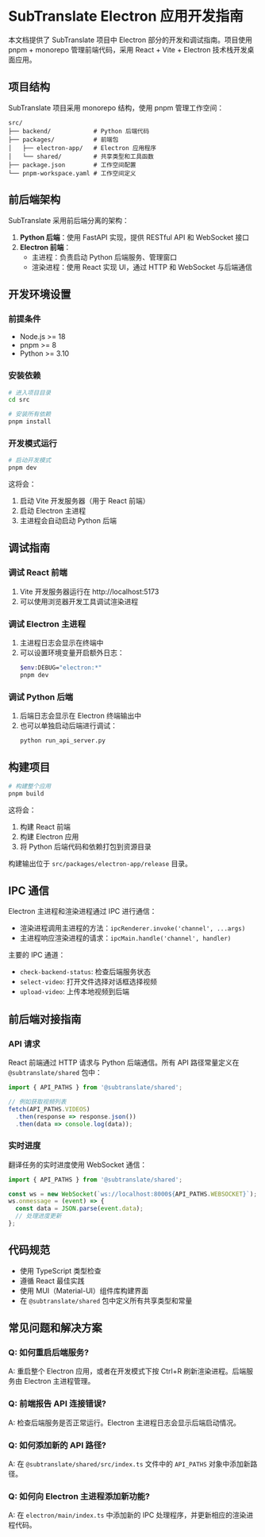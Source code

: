 # SubTranslate Electron 应用开发指南

本文档提供了 SubTranslate 项目中 Electron 部分的开发和调试指南。项目使用 pnpm + monorepo 管理前端代码，采用 React + Vite + Electron 技术栈开发桌面应用。

## 项目结构

SubTranslate 项目采用 monorepo 结构，使用 pnpm 管理工作空间：

```
src/
├── backend/            # Python 后端代码
├── packages/           # 前端包
│   ├── electron-app/   # Electron 应用程序
│   └── shared/         # 共享类型和工具函数
├── package.json        # 工作空间配置
└── pnpm-workspace.yaml # 工作空间定义
```

## 前后端架构

SubTranslate 采用前后端分离的架构：

1. **Python 后端**：使用 FastAPI 实现，提供 RESTful API 和 WebSocket 接口
2. **Electron 前端**：
   - 主进程：负责启动 Python 后端服务、管理窗口
   - 渲染进程：使用 React 实现 UI，通过 HTTP 和 WebSocket 与后端通信

## 开发环境设置

### 前提条件

- Node.js >= 18
- pnpm >= 8
- Python >= 3.10

### 安装依赖

```bash
# 进入项目目录
cd src

# 安装所有依赖
pnpm install
```

### 开发模式运行

```bash
# 启动开发模式
pnpm dev
```

这将会：
1. 启动 Vite 开发服务器（用于 React 前端）
2. 启动 Electron 主进程
3. 主进程会自动启动 Python 后端

## 调试指南

### 调试 React 前端

1. Vite 开发服务器运行在 http://localhost:5173
2. 可以使用浏览器开发工具调试渲染进程

### 调试 Electron 主进程

1. 主进程日志会显示在终端中
2. 可以设置环境变量开启额外日志：
   ```bash
   $env:DEBUG="electron:*" 
   pnpm dev
   ```

### 调试 Python 后端

1. 后端日志会显示在 Electron 终端输出中
2. 也可以单独启动后端进行调试：
   ```bash
   python run_api_server.py
   ```

## 构建项目

```bash
# 构建整个应用
pnpm build
```

这将会：
1. 构建 React 前端
2. 构建 Electron 应用
3. 将 Python 后端代码和依赖打包到资源目录

构建输出位于 `src/packages/electron-app/release` 目录。

## IPC 通信

Electron 主进程和渲染进程通过 IPC 进行通信：

- 渲染进程调用主进程的方法：`ipcRenderer.invoke('channel', ...args)`
- 主进程响应渲染进程的请求：`ipcMain.handle('channel', handler)`

主要的 IPC 通道：

- `check-backend-status`: 检查后端服务状态
- `select-video`: 打开文件选择对话框选择视频
- `upload-video`: 上传本地视频到后端

## 前后端对接指南

### API 请求

React 前端通过 HTTP 请求与 Python 后端通信。所有 API 路径常量定义在 `@subtranslate/shared` 包中：

```typescript
import { API_PATHS } from '@subtranslate/shared';

// 例如获取视频列表
fetch(API_PATHS.VIDEOS)
  .then(response => response.json())
  .then(data => console.log(data));
```

### 实时进度

翻译任务的实时进度使用 WebSocket 通信：

```typescript
import { API_PATHS } from '@subtranslate/shared';

const ws = new WebSocket(`ws://localhost:8000${API_PATHS.WEBSOCKET}`);
ws.onmessage = (event) => {
  const data = JSON.parse(event.data);
  // 处理进度更新
};
```

## 代码规范

- 使用 TypeScript 类型检查
- 遵循 React 最佳实践
- 使用 MUI（Material-UI）组件库构建界面
- 在 `@subtranslate/shared` 包中定义所有共享类型和常量

## 常见问题和解决方案

### Q: 如何重启后端服务?

A: 重启整个 Electron 应用，或者在开发模式下按 Ctrl+R 刷新渲染进程。后端服务由 Electron 主进程管理。

### Q: 前端报告 API 连接错误?

A: 检查后端服务是否正常运行。Electron 主进程日志会显示后端启动情况。

### Q: 如何添加新的 API 路径?

A: 在 `@subtranslate/shared/src/index.ts` 文件中的 `API_PATHS` 对象中添加新路径。

### Q: 如何向 Electron 主进程添加新功能?

A: 在 `electron/main/index.ts` 中添加新的 IPC 处理程序，并更新相应的渲染进程代码。 